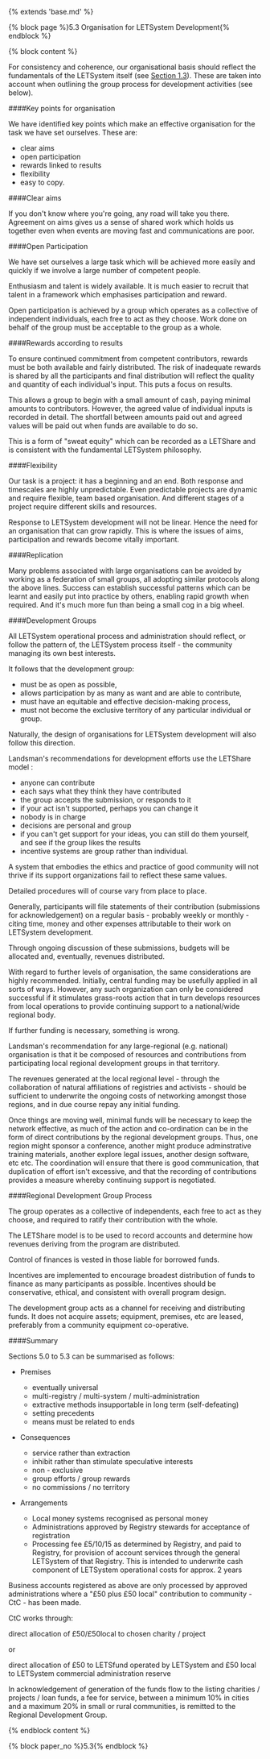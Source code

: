 {% extends 'base.md' %}

{% block page %}5.3 Organisation for LETSystem Development{% endblock %}

{% block content %}

 
For consistency and coherence, our organisational basis should reflect the 
fundamentals of the LETSystem itself (see [Section 1.3](1.3.html)). These are taken 
into account when outlining the group process for development activities 
(see below).

####Key points for organisation

We have identified key points which make an effective organisation for 
the task we have set ourselves. These are:

* clear aims
* open participation
* rewards linked to results
* flexibility
* easy to copy.

####Clear aims

If you don't know where you're going, any road will take you there. 
Agreement on aims gives us a sense of shared work which holds us 
together even when events are moving fast and communications are poor. 

####Open Participation

We have set ourselves a large task which will be achieved more easily and 
quickly if we involve a large number of competent people.

Enthusiasm and talent is widely available. It is much easier to recruit that 
talent in a framework which emphasises participation and reward.

Open participation is achieved by a group which operates as a collective 
of independent individuals, each free to act as they choose. Work done on 
behalf of the group must be acceptable to the group as a whole.

####Rewards according to results

To ensure continued commitment from competent contributors, rewards 
must be both available and fairly distributed. The risk of inadequate 
rewards is shared by all the participants and final distribution will reflect 
the quality and quantity of each individual's input. This puts a focus on 
results.

This allows a group to begin with a small amount of cash, paying minimal 
amounts to contributors. However, the agreed value of individual inputs is 
recorded in detail. The shortfall between amounts paid out and agreed 
values will be paid out when funds are available to do so.

This is a form of "sweat equity" which can be recorded as a LETShare and 
is consistent with the fundamental LETSystem philosophy.

####Flexibility

Our task is a project: it has a beginning and an end. Both response and 
timescales are highly unpredictable. Even predictable projects are dynamic 
and require flexible, team based organisation. And different stages of a 
project require different skills and resources.

Response to LETSystem development will not be linear. Hence the need 
for an organisation that can grow rapidly. This is where the issues of aims, 
participation and rewards become vitally important.

####Replication

Many problems associated with large organisations can be avoided by 
working as a federation of small groups, all adopting similar protocols 
along the above lines. Success can establish successful patterns which can 
be learnt and easily put into practice by others, enabling rapid growth 
when required. And it's much more fun than being a small cog in a big 
wheel.

####Development Groups

All LETSystem operational process and administration should reflect, or 
follow the pattern of, the LETSystem process itself - the community 
managing its own best interests.

It follows that the development group:

* must be as open as possible,
* allows participation by as many as want and are able to 
contribute,
* must have an equitable and effective decision-making process,
* must not become the exclusive territory of any particular 
individual or group.

Naturally, the design of organisations for LETSystem development will 
also follow this direction.

Landsman's recommendations for development efforts use the LETShare 
model :

* anyone can contribute
* each says what they think they have contributed
* the group accepts the submission, or responds to it
* if your act isn't supported, perhaps you can change it
* nobody is in charge
* decisions are personal and group
* if you can't get support for your ideas, you can still do them yourself, 
and see if the group likes the results
* incentive systems are group rather than individual.

A system that embodies the ethics and practice of good community will 
not thrive if its support organizations fail to reflect these same values.

Detailed procedures will of course vary from place to place.

Generally, participants will file statements of their contribution 
(submissions for acknowledgement) on a regular basis - probably weekly 
or monthly - citing time, money and other expenses attributable to their 
work on LETSystem development.

Through ongoing discussion of these submissions, budgets will be 
allocated and, eventually, revenues distributed.

With regard to further levels of organisation, the same considerations are 
highly recommended. Initially, central funding may be usefully applied in 
all sorts of ways. However, any such organization can only be considered 
successful if it stimulates grass-roots action that in turn develops resources 
from local operations to provide continuing support to a national/wide 
regional body.

If further funding is necessary, something is wrong.

Landsman's recommendation for any large-regional (e.g. national) 
organisation is that it be composed of resources and contributions from 
participating local regional development groups in that territory.

The revenues generated at the local regional level - through the 
collaboration of natural affiliations of registries and activists - should be 
sufficient to underwrite the ongoing costs of networking amongst those 
regions, and in due course repay any initial funding.

Once things are moving well, minimal funds will be necessary to keep the 
network effective, as much of the action and co-ordination can be in the 
form of direct contributions by the regional development groups. Thus, 
one region might sponsor a conference, another might produce 
adminstrative training materials, another explore legal issues, another 
design software, etc etc.  The coordination will ensure that there is good 
communication, that duplication of effort isn't excessive, and that the 
recording of contributions provides a measure whereby continuing support 
is negotiated.

####Regional Development Group Process

The group operates as a collective of independents, each free to act as 
they choose, and required to ratify their contribution with the whole.

The LETShare model is to be used to record accounts and determine  how 
revenues deriving from the program are distributed. 

Control of finances is vested in those liable for borrowed funds.

Incentives are implemented to encourage broadest distribution of funds to 
finance as many participants as possible. Incentives should be 
conservative, ethical, and consistent with overall program design. 

The development group acts as a channel for receiving and distributing 
funds.  It does not acquire assets; equipment, premises, etc are leased, 
preferably from a community equipment co-operative.

####Summary

Sections 5.0 to 5.3 can be summarised as follows:


* Premises
  * eventually universal
  * multi-registry / multi-system / multi-administration 
  * extractive methods insupportable in long term (self-defeating)
  * setting precedents
  * means must be related to ends


* Consequences

  * service rather than extraction
  * inhibit rather than stimulate speculative interests
  * non - exclusive
  * group efforts / group rewards
  * no commissions / no territory


* Arrangements

  * Local money systems recognised as personal money
  * Administrations approved by Registry stewards for acceptance of 
registration 
  * Processing fee £5/10/15 as determined by Registry, and paid to 
Registry, for provision of account services through the general 
LETSystem of that Registry. This is intended to underwrite cash 
component of LETSystem operational costs for approx. 2 years 



Business accounts registered as above are only processed by approved 
administrations where a "£50 plus £50 local" contribution to community - 
CtC - has been made. 

CtC works through:

direct allocation of £50/£50local to chosen charity / project

or

direct allocation of £50 to LETSfund operated by LETSystem 
            and £50 local to LETSystem commercial administration reserve 

In acknowledgement of generation of the funds flow to the listing charities 
/ projects / loan funds, a fee for service, between a minimum 10% in cities 
and a maximum 20% in small or rural communities, is remitted to the 
Regional Development Group.


{% endblock content %}

{% block paper_no %}5.3{% endblock %}

